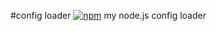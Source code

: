 #config loader
[![npm](https://img.shields.io/npm/v/xyncl.svg?style=flat-square)](https://www.npmjs.com/package/xyncl)
my node.js config loader